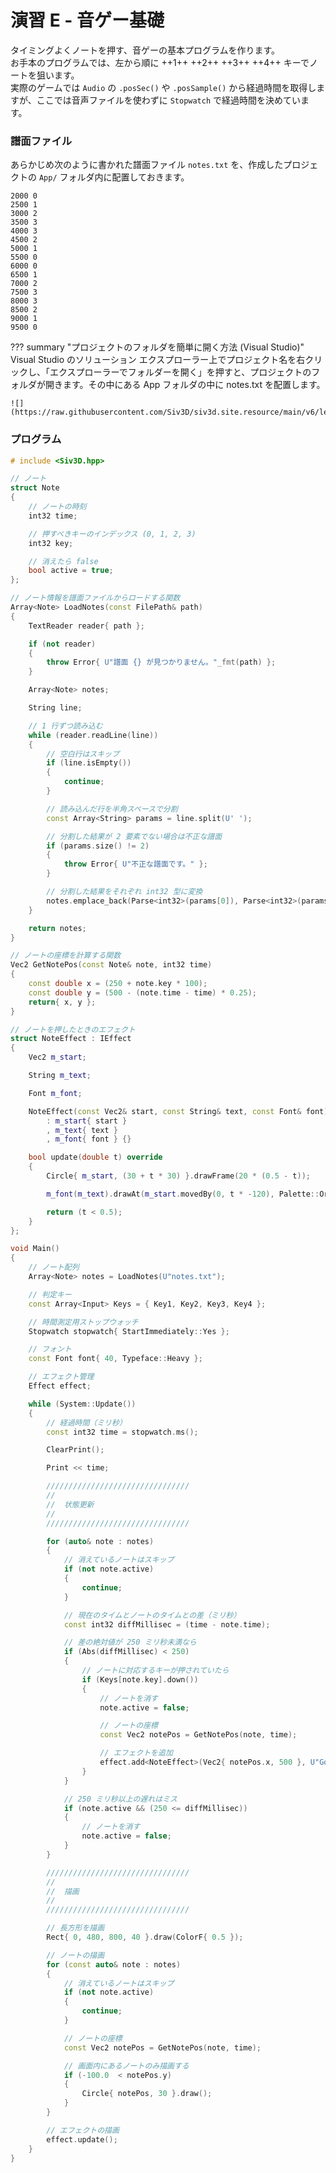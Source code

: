 # 演習 E - 音ゲー基礎

タイミングよくノートを押す、音ゲーの基本プログラムを作ります。  
お手本のプログラムでは、左から順に ++1++ ++2++ ++3++ ++4++ キーでノートを狙います。  
実際のゲームでは `Audio` の `.posSec()` や `.posSample()` から経過時間を取得しますが、ここでは音声ファイルを使わずに `Stopwatch` で経過時間を決めています。


### 譜面ファイル

あらかじめ次のように書かれた譜面ファイル `notes.txt` を、作成したプロジェクトの `App/` フォルダ内に配置しておきます。

```
2000 0
2500 1
3000 2
3500 3
4000 3
4500 2
5000 1
5500 0
6000 0
6500 1
7000 2
7500 3
8000 3
8500 2
9000 1
9500 0
```

??? summary "プロジェクトのフォルダを簡単に開く方法 (Visual Studio)"
    Visual Studio のソリューション エクスプローラー上でプロジェクト名を右クリックし、「エクスプローラーでフォルダーを開く」を押すと、プロジェクトのフォルダが開きます。その中にある App フォルダの中に notes.txt を配置します。

    ![](https://raw.githubusercontent.com/Siv3D/siv3d.site.resource/main/v6/learn/make/folder.png)


### プログラム

```cpp
# include <Siv3D.hpp>

// ノート
struct Note
{
	// ノートの時刻
	int32 time;

	// 押すべきキーのインデックス (0, 1, 2, 3)
	int32 key;

	// 消えたら false
	bool active = true;
};

// ノート情報を譜面ファイルからロードする関数
Array<Note> LoadNotes(const FilePath& path)
{
	TextReader reader{ path };

	if (not reader)
	{
		throw Error{ U"譜面 {} が見つかりません。"_fmt(path) };
	}

	Array<Note> notes;

	String line;

	// 1 行ずつ読み込む
	while (reader.readLine(line))
	{
		// 空白行はスキップ
		if (line.isEmpty())
		{
			continue;
		}

		// 読み込んだ行を半角スペースで分割
		const Array<String> params = line.split(U' ');

		// 分割した結果が 2 要素でない場合は不正な譜面
		if (params.size() != 2)
		{
			throw Error{ U"不正な譜面です。" };
		}

		// 分割した結果をそれぞれ int32 型に変換
		notes.emplace_back(Parse<int32>(params[0]), Parse<int32>(params[1]));
	}

	return notes;
}

// ノートの座標を計算する関数
Vec2 GetNotePos(const Note& note, int32 time)
{
	const double x = (250 + note.key * 100);
	const double y = (500 - (note.time - time) * 0.25);
	return{ x, y };
}

// ノートを押したときのエフェクト
struct NoteEffect : IEffect
{
	Vec2 m_start;

	String m_text;

	Font m_font;

	NoteEffect(const Vec2& start, const String& text, const Font& font)
		: m_start{ start }
		, m_text{ text }
		, m_font{ font } {}

	bool update(double t) override
	{
		Circle{ m_start, (30 + t * 30) }.drawFrame(20 * (0.5 - t));

		m_font(m_text).drawAt(m_start.movedBy(0, t * -120), Palette::Orange);

		return (t < 0.5);
	}
};

void Main()
{
	// ノート配列
	Array<Note> notes = LoadNotes(U"notes.txt");

	// 判定キー
	const Array<Input> Keys = { Key1, Key2, Key3, Key4 };

	// 時間測定用ストップウォッチ
	Stopwatch stopwatch{ StartImmediately::Yes };

	// フォント
	const Font font{ 40, Typeface::Heavy };

	// エフェクト管理
	Effect effect;

	while (System::Update())
	{
		// 経過時間（ミリ秒）
		const int32 time = stopwatch.ms();

		ClearPrint();

		Print << time;

		////////////////////////////////
		//
		//	状態更新
		//
		////////////////////////////////

		for (auto& note : notes)
		{
			// 消えているノートはスキップ
			if (not note.active)
			{
				continue;
			}

			// 現在のタイムとノートのタイムとの差（ミリ秒）
			const int32 diffMillisec = (time - note.time);

			// 差の絶対値が 250 ミリ秒未満なら
			if (Abs(diffMillisec) < 250)
			{
				// ノートに対応するキーが押されていたら
				if (Keys[note.key].down())
				{
					// ノートを消す
					note.active = false;

					// ノートの座標
					const Vec2 notePos = GetNotePos(note, time);

					// エフェクトを追加
					effect.add<NoteEffect>(Vec2{ notePos.x, 500 }, U"Good", font);
				}
			}

			// 250 ミリ秒以上の遅れはミス
			if (note.active && (250 <= diffMillisec))
			{
				// ノートを消す
				note.active = false;
			}
		}

		////////////////////////////////
		//
		//	描画
		//
		////////////////////////////////

		// 長方形を描画
		Rect{ 0, 480, 800, 40 }.draw(ColorF{ 0.5 });

		// ノートの描画
		for (const auto& note : notes)
		{
			// 消えているノートはスキップ
			if (not note.active)
			{
				continue;
			}

			// ノートの座標
			const Vec2 notePos = GetNotePos(note, time);

			// 画面内にあるノートのみ描画する
			if (-100.0  < notePos.y)
			{
				Circle{ notePos, 30 }.draw();
			}
		}

		// エフェクトの描画
		effect.update();
	}
}
```
